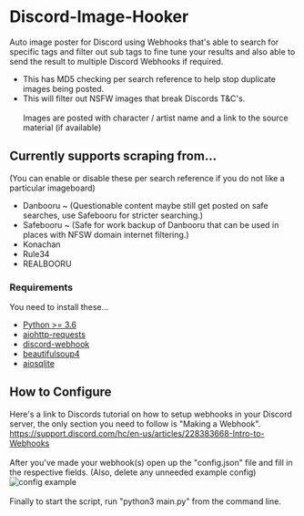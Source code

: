 # Discord-Image-Hooker
Auto image poster for Discord using Webhooks that's able to search for specific tags and filter out sub tags to fine tune your results and also able to send the result to multiple Discord Webhooks if required. <br/>
* This has MD5 checking per search reference to help stop duplicate images being posted.<br/>
* This will filter out NSFW images that break Discords T&C's.<br/><br/>
Images are posted with character / artist name and a link to the source material (if available)

## Currently supports scraping from...
(You can enable or disable these per search reference if you do not like a particular imageboard)
* Danbooru ~ (Questionable content maybe still get posted on safe searches, use Safebooru for stricter searching.)
* Safebooru ~ (Safe for work backup of Danbooru that can be used in places with NFSW domain internet filtering.)
* Konachan
* Rule34 
* REALBOORU 

### Requirements
You need to install these...
* [Python >= 3.6](https://www.python.org/downloads/)
* [aiohttp-requests](https://pypi.org/project/aiohttp-requests/)
* [discord-webhook](https://pypi.org/project/discord-webhook/)
* [beautifulsoup4](https://pypi.org/project/beautifulsoup4/)
* [aiosqlite](https://pypi.org/project/aiosqlite/)

## How to Configure
Here's a link to Discords tutorial on how to setup webhooks in your Discord server, the only section you need to follow is "Making a Webhook".<br/>
https://support.discord.com/hc/en-us/articles/228383668-Intro-to-Webhooks
<br /><br />
After you've made your webhook(s) open up the "config.json" file and fill in the respective fields. (Also, delete any unneeded example config)
![config example](https://cdn.discordapp.com/attachments/591684716760006692/713002817262059560/Screenshot_2020-05-21_13-18-26.png)
<br /><br />
Finally to start the script, run "python3 main.py" from the command line.

